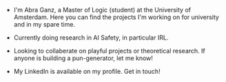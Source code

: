 - I'm Abra Ganz, a Master of Logic (student) at the University of Amsterdam. Here you can find the projects I'm working on for university and in my spare time.

- Currently doing research in AI Safety, in particular IRL.

- Looking to collaberate on playful projects or theoretical research. If anyone is building a pun-generator, let me know!

- My LinkedIn is available on my profile. Get in touch!

<!---
AbraGanz/AbraGanz is a ✨ special ✨ repository because its `README.md` (this file) appears on your GitHub profile.
You can click the Preview link to take a look at your changes.
--->
